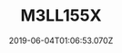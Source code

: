 ---
artist: FKA Twigs
title: M3LL155X
cover: /assets/album_fkatwigs-m3ll155x.jpg
date: 2019-06-04T01:06:53.070Z
release-date: 2015
---